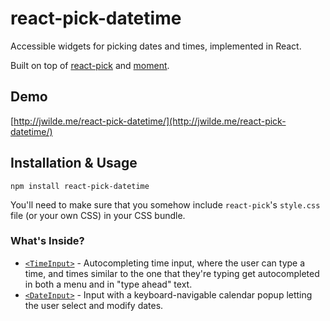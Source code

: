 # react-pick-datetime

Accessible widgets for picking dates and times, implemented in React. 

Built on top of [react-pick](https://github.com/hellojwilde/react-pick) and [moment](http://momentjs.com/).

## Demo

[http://jwilde.me/react-pick-datetime/](http://jwilde.me/react-pick-datetime/)

## Installation & Usage

`npm install react-pick-datetime`

You'll need to make sure that you somehow include `react-pick`'s `style.css` file (or your own CSS) in your CSS bundle.

### What's Inside?

- [`<TimeInput>`](https://github.com/hellojwilde/react-pick-datetime/blob/master/src/TimeInput.js) - Autocompleting time input, where the user can type a time, and times similar to the one that they're typing get autocompleted in both a menu and in "type ahead" text.
- [`<DateInput>`](https://github.com/hellojwilde/react-pick-datetime/blob/master/src/DateInput.js) - Input with a keyboard-navigable calendar popup letting the user select and modify dates.